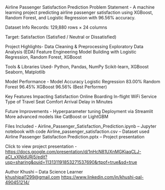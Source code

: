 Airline Passenger Satisfaction Prediction
Problem Statement - 
A machine learning project predicting airline passenger satisfaction using XGBoost, Random Forest, and Logistic Regression with 96.56% accuracy.

Dataset Info
Records: 129,880 rows × 24 columns

Target: Satisfaction (Satisfied / Neutral or Dissatisfied)

Project Highlights-
Data Cleaning & Preprocessing
Exploratory Data Analysis (EDA)
Feature Engineering
Model Building with Logistic Regression, Random Forest, XGBoost

Tools & Libraries Used-
Python, Pandas, NumPy
Scikit-learn, XGBoost
Seaborn, Matplotlib

Model Performance -
Model	Accuracy
Logistic Regression	83.00%
Random Forest	96.45%
XGBoost	96.56% (Best Performer)

Key Features Impacting Satisfaction
Online Boarding
In-flight WiFi Service
Type of Travel
Seat Comfort
Arrival Delay in Minutes

Future Improvements - 
Hyperparameter tuning
Deployment via Streamlit
More advanced models like CatBoost or LightGBM

Files Included -
Airline_Passenger_Satisfaction_Prediction.ipynb – Jupyter notebook with code
Airline_passenger_satisfaction.csv – Dataset used
Airline Passenger Satisfaction Prediction.pptx – Project presentation

Click to view project presentation  - https://docs.google.com/presentation/d/1nHcN81UXnMGKjaqCLJ-aCI_xXNldURj5/edit?usp=sharing&ouid=113131191853271537690&rtpof=true&sd=true

Author
Khushi – Data Science Learner  
khushipal1299@gmail.com
https://www.linkedin.com/in/khushi-pal-490451214/



